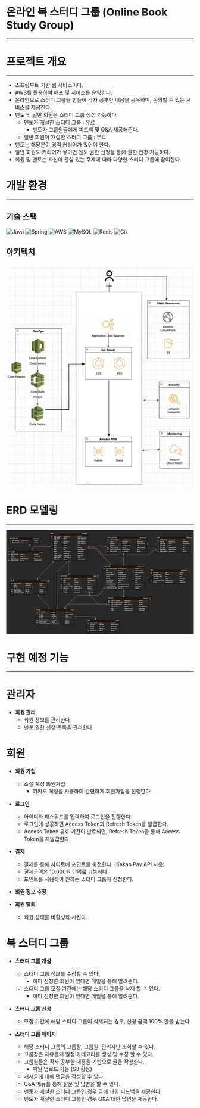 # 온라인 북 스터디 그룹 (Online Book Study Group)

---

# 프로젝트 개요

---

- 스프링부트 기반 웹 서비스이다.
- AWS를 활용하여 배포 및 서비스를 운영한다.
- 온라인으로 스터디 그룹을 만들어 각자 공부한 내용을 공유하며, 논의할 수 있는 서비스를 제공한다.
- 멘토 및 일반 회원은 스터디 그룹 생성 가능하다.
  - 멘토가 개설한 스터디 그룹 : 유료
    - 멘토가 그룹원들에게 피드백 및 Q&A 제공해준다.
  - 일반 회원이 개설한 스터디 그룹 : 무료
- 멘토는 해당분야 경력 커리어가 있어야 한다.
- 일반 회원도 커리어가 쌓이면 멘토 권한 신청을 통해 권한 변경 가능하다.
- 회원 및 멘토는 자신이 관심 있는 주제에 따라 다양한 스터디 그룹에 참여한다.

# 개발 환경

---

## 기술 스택

![Java](https://img.shields.io/badge/java-%23ED8B00.svg?style=for-the-badge&logo=openjdk&logoColor=white)
![Spring](https://img.shields.io/badge/spring-%236DB33F.svg?style=for-the-badge&logo=spring&logoColor=white)
![AWS](https://img.shields.io/badge/AWS-%23FF9900.svg?style=for-the-badge&logo=amazon-aws&logoColor=white)
![MySQL](https://img.shields.io/badge/mysql-%2300f.svg?style=for-the-badge&logo=mysql&logoColor=white)
![Redis](https://img.shields.io/badge/redis-%23DD0031.svg?style=for-the-badge&logo=redis&logoColor=white)
![Git](https://img.shields.io/badge/git-%23F05033.svg?style=for-the-badge&logo=git&logoColor=white)

## 아키텍처

![ERD](doc/img/architecture.png)

# ERD 모델링

---

![ERD](doc/img/ERD_Modeling.png)

# 구현 예정 기능

---

# 관리자

- **회원 관리**
  - 회원 정보를 관리한다.
  - 멘토 권한 신청 목록을 관리한다.

# 회원

- **회원 가입**

  - 소셜 계정 회원가입
    - 카카오 계정을 사용하여 간편하게 회원가입을 진행한다.

- **로그인**

  - 아이디와 패스워드를 입력하여 로그인을 진행한다.
  - 로그인에 성공하면 Access Token과 Refresh Token을 발급한다.
  - Access Token 유효 기간이 만료되면, Refresh Token을 통해 Access Token을 재발급한다.

- **결제**
  - 결제를 통해 사이트에 포인트를 충전한다. (Kakao Pay API 사용)
  - 결제금액은 10,000원 단위로 가능하다.
  - 포인트를 사용하여 원하는 스터디 그룹에 신청한다.
- **회원 정보 수정**
- **회원 탈퇴**
  - 회원 상태를 비활성화 시킨다.

# 북 스터디 그룹

- **스터디 그룹 개설**

  - 스터디 그룹 정보를 수정할 수 있다.
    - 이미 신청한 회원이 있다면 메일을 통해 알려준다.
  - 스터디 그룹 모집 기간에는 해당 스터디 그룹을 삭제 할 수 있다.
    - 이미 신청한 회원이 있다면 메일을 통해 알려준다.

- **스터디 그룹 신청**

  - 모집 기간에 해당 스터디 그룹이 삭제되는 경우, 신청 금액 100% 환불 받는다.

- **스터디 그룹 페이지**
  - 해당 스터디 그룹의 그룹장, 그룹원, 관리자만 조회할 수 있다.
  - 그룹장은 자유롭게 일정 카테고리를 생성 및 수정 할 수 있다.
  - 그룹원들은 각자 공부한 내용을 기반으로 글을 작성한다.
    - 파일 업로드 가능 (S3 활용)
  - 게시글에 대해 댓글을 작성할 수 있다.
  - Q&A 메뉴를 통해 질문 및 답변을 할 수 있다.
  - 멘토가 개설한 스터디 그룹인 경우 글에 대한 피드백을 제공한다.
  - 멘토가 개설한 스터디 그룹인 경우 Q&A 대한 답변을 제공한다.

